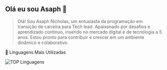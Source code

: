 ## Olá eu sou Asaph 👋



 > Olá! Sou Asaph Nicholas, um entusiasta da programação em transição de carreira para Tech lead. Apaixonado por desafios e aprendizado contínuo, inserido no mercado digital e de tecnologia a 5 anos. Estou pronto para contribuir e crescer em um ambiente dinâmico e colaborativo.

🚀 Linguagens Mais Utilizadas

![TOP Linguagens](https://github-readme-stats.vercel.app/api/top-langs/?username=asaphnicholas&layout=compact&theme=dracula)

